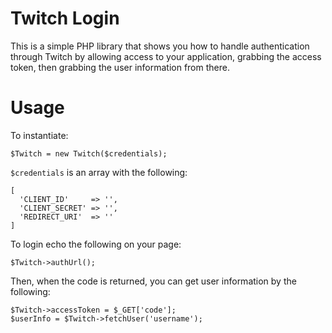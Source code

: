 # Twitch Login

This is a simple PHP library that shows you how to handle authentication through Twitch by allowing access to your application, grabbing the access token, then grabbing the user information from there.

# Usage

To instantiate:

```
$Twitch = new Twitch($credentials);
```

`$credentials` is an array with the following:

```
[
  'CLIENT_ID'     => '',
  'CLIENT_SECRET' => '',
  'REDIRECT_URI'  => ''
]
```

To login echo the following on your page:

```
$Twitch->authUrl();
```

Then, when the code is returned, you can get user information by the following:

```
$Twitch->accessToken = $_GET['code'];
$userInfo = $Twitch->fetchUser('username');
```

